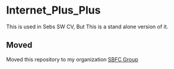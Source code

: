 # Internet_Plus_Plus
This is used in Sebs SW CV, But This is a stand alone version of it.
## Moved
Moved this repository to my organization [SBFC Group](https://github.com/SBFC-Group/Internet_Plus_Plus/)
